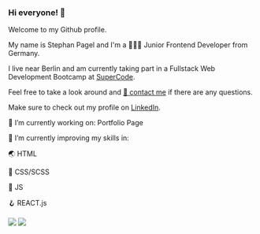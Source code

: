 ### Hi everyone! 👋

Welcome to my Github profile.

<p>My name is Stephan Pagel and I'm a 👨🏼‍💻 Junior Frontend Developer from Germany.</p>
<p>I live near Berlin and am currently taking part in a Fullstack Web Development Bootcamp at <a href='https://www.super-code.de/'>SuperCode<a/>.</p>
<p>Feel free to take a look around and <a href="mailto:s.pagel@posteo.de">📨 contact me</a> if there are any questions.</p>
<p>Make sure to check out my profile on <a href= 'https://www.linkedin.com/in/stephan-pagel/'>LinkedIn</a>.</p>

<p>🔭 I’m currently working on: Portfolio Page</p>
<p>🌱 I’m currently improving my skills in:</p> 
<p>🌏 HTML</p>
<p>🌈 CSS/SCSS</p> 
<p>🦏 JS</p>
<p>🪝 REACT.js</p>


<img align="center" src="https://github-readme-stats.vercel.app/api/?username=StephanPagel&show_icons=true&theme=tokyonight" />
<img align="center" src="https://github-readme-stats.vercel.app/api/top-langs?username=StephanPagel&show_icons=true&theme=radical" />

<!--
**StephanPagel/StephanPagel** is a ✨ _special_ ✨ repository because its `README.md` (this file) appears on your GitHub profile.

Here are some ideas to get you started:

- 🔭 I’m currently working on ...
- 🌱 I’m currently learning ...
- 👯 I’m looking to collaborate on ...
- 🤔 I’m looking for help with ...
- 💬 Ask me about ...
- 📫 How to reach me: ...
- 😄 Pronouns: ...
- ⚡ Fun fact: ...
-->
